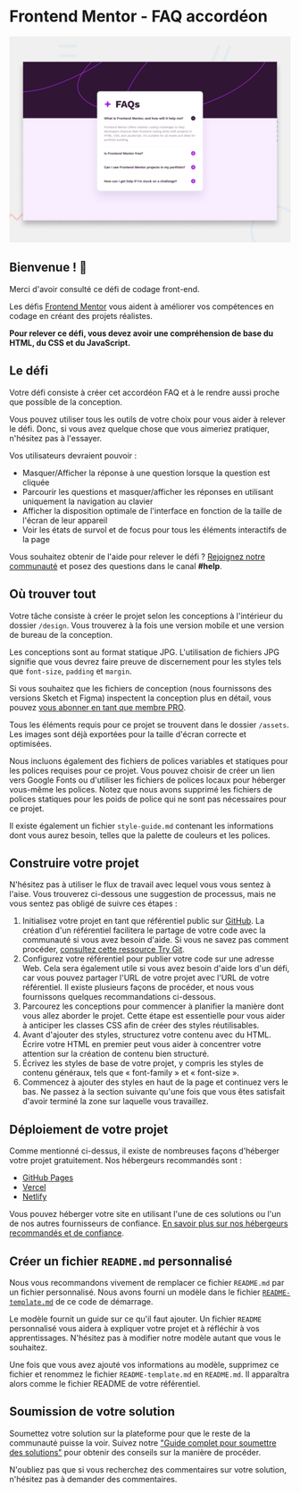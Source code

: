# Frontend Mentor - FAQ accordéon

![Aperçu de la conception pour le défi de codage de l'accordéon FAQ](./design/desktop-preview.jpg)

## Bienvenue ! 👋

Merci d'avoir consulté ce défi de codage front-end.

Les défis [Frontend Mentor](https://www.frontendmentor.io) vous aident à améliorer vos compétences en codage en créant des projets réalistes.

**Pour relever ce défi, vous devez avoir une compréhension de base du HTML, du CSS et du JavaScript.**

## Le défi

Votre défi consiste à créer cet accordéon FAQ et à le rendre aussi proche que possible de la conception.

Vous pouvez utiliser tous les outils de votre choix pour vous aider à relever le défi. Donc, si vous avez quelque chose que vous aimeriez pratiquer, n'hésitez pas à l'essayer.

Vos utilisateurs devraient pouvoir :

- Masquer/Afficher la réponse à une question lorsque la question est cliquée
- Parcourir les questions et masquer/afficher les réponses en utilisant uniquement la navigation au clavier
- Afficher la disposition optimale de l'interface en fonction de la taille de l'écran de leur appareil
- Voir les états de survol et de focus pour tous les éléments interactifs de la page

Vous souhaitez obtenir de l'aide pour relever le défi ? [Rejoignez notre communauté](https://www.frontendmentor.io/community) et posez des questions dans le canal **#help**.

## Où trouver tout

Votre tâche consiste à créer le projet selon les conceptions à l'intérieur du dossier `/design`. Vous trouverez à la fois une version mobile et une version de bureau de la conception.

Les conceptions sont au format statique JPG. L'utilisation de fichiers JPG signifie que vous devrez faire preuve de discernement pour les styles tels que `font-size`, `padding` et `margin`.

Si vous souhaitez que les fichiers de conception (nous fournissons des versions Sketch et Figma) inspectent la conception plus en détail, vous pouvez [vous abonner en tant que membre PRO](https://www.frontendmentor.io/pro).

Tous les éléments requis pour ce projet se trouvent dans le dossier `/assets`. Les images sont déjà exportées pour la taille d'écran correcte et optimisées.

Nous incluons également des fichiers de polices variables et statiques pour les polices requises pour ce projet. Vous pouvez choisir de créer un lien vers Google Fonts ou d'utiliser les fichiers de polices locaux pour héberger vous-même les polices. Notez que nous avons supprimé les fichiers de polices statiques pour les poids de police qui ne sont pas nécessaires pour ce projet.

Il existe également un fichier `style-guide.md` contenant les informations dont vous aurez besoin, telles que la palette de couleurs et les polices.

## Construire votre projet

N'hésitez pas à utiliser le flux de travail avec lequel vous vous sentez à l'aise. Vous trouverez ci-dessous une suggestion de processus, mais ne vous sentez pas obligé de suivre ces étapes :

1. Initialisez votre projet en tant que référentiel public sur [GitHub](https://github.com/). La création d'un référentiel facilitera le partage de votre code avec la communauté si vous avez besoin d'aide. Si vous ne savez pas comment procéder, [consultez cette ressource Try Git](https://try.github.io/).
2. Configurez votre référentiel pour publier votre code sur une adresse Web. Cela sera également utile si vous avez besoin d'aide lors d'un défi, car vous pouvez partager l'URL de votre projet avec l'URL de votre référentiel. Il existe plusieurs façons de procéder, et nous vous fournissons quelques recommandations ci-dessous.
3. Parcourez les conceptions pour commencer à planifier la manière dont vous allez aborder le projet. Cette étape est essentielle pour vous aider à anticiper les classes CSS afin de créer des styles réutilisables.
4. Avant d'ajouter des styles, structurez votre contenu avec du HTML. Écrire votre HTML en premier peut vous aider à concentrer votre attention sur la création de contenu bien structuré.
5. Écrivez les styles de base de votre projet, y compris les styles de contenu généraux, tels que « font-family » et « font-size ».
6. Commencez à ajouter des styles en haut de la page et continuez vers le bas. Ne passez à la section suivante qu'une fois que vous êtes satisfait d'avoir terminé la zone sur laquelle vous travaillez.

## Déploiement de votre projet

Comme mentionné ci-dessus, il existe de nombreuses façons d'héberger votre projet gratuitement. Nos hébergeurs recommandés sont :

- [GitHub Pages](https://pages.github.com/)
- [Vercel](https://vercel.com/)
- [Netlify](https://www.netlify.com/)

Vous pouvez héberger votre site en utilisant l'une de ces solutions ou l'un de nos autres fournisseurs de confiance. [En savoir plus sur nos hébergeurs recommandés et de confiance](https://medium.com/frontend-mentor/frontend-mentor-trusted-hosting-providers-bf000dfebe).

## Créer un fichier `README.md` personnalisé

Nous vous recommandons vivement de remplacer ce fichier `README.md` par un fichier personnalisé. Nous avons fourni un modèle dans le fichier [`README-template.md`](./README-template.md) de ce code de démarrage.

Le modèle fournit un guide sur ce qu'il faut ajouter. Un fichier `README` personnalisé vous aidera à expliquer votre projet et à réfléchir à vos apprentissages. N'hésitez pas à modifier notre modèle autant que vous le souhaitez.

Une fois que vous avez ajouté vos informations au modèle, supprimez ce fichier et renommez le fichier `README-template.md` en `README.md`. Il apparaîtra alors comme le fichier README de votre référentiel.

## Soumission de votre solution

Soumettez votre solution sur la plateforme pour que le reste de la communauté puisse la voir. Suivez notre ["Guide complet pour soumettre des solutions"](https://medium.com/frontend-mentor/a-complete-guide-to-submitting-solutions-on-frontend-mentor-ac6384162248) pour obtenir des conseils sur la manière de procéder.

N'oubliez pas que si vous recherchez des commentaires sur votre solution, n'hésitez pas à demander des commentaires.
